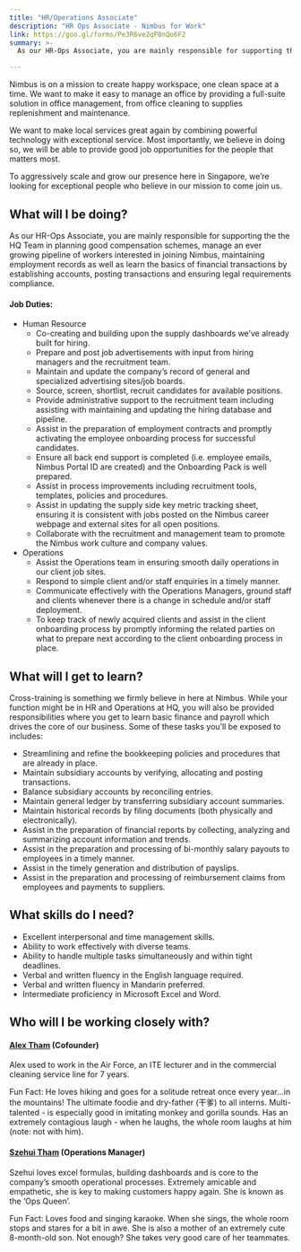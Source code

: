 ```yaml
---
title: "HR/Operations Associate"
description: "HR Ops Associate - Nimbus for Work"
link: https://goo.gl/forms/Pe3R6ve2qP8nQo6F2
summary: >-
  As our HR-Ops Associate, you are mainly responsible for supporting the the HQ Team in planning good compensation schemes, manage an ever growing pipeline of workers interested in joining Nimbus, maintaining employment records as well as learn the basics of financial transactions by establishing accounts, posting transactions and ensuring legal requirements compliance.

---
```


Nimbus is on a mission to create happy workspace, one clean space at a time. We want to make it easy to manage an office by providing a full-suite solution in office management, from office cleaning to supplies replenishment and maintenance.

We want to make local services great again by combining powerful technology with exceptional service. Most importantly, we believe in doing so, we will be able to provide good job opportunities for the people that matters most.

To aggressively scale and grow our presence here in Singapore, we’re looking for exceptional people who believe in our mission to come join us.

## What will I be doing?

As our HR-Ops Associate, you are mainly responsible for supporting the the HQ Team in planning good compensation schemes, manage an ever growing pipeline of workers interested in joining Nimbus, maintaining employment records as well as learn the basics of financial transactions by establishing accounts, posting transactions and ensuring legal requirements compliance.


#### Job Duties:

- Human Resource
  - Co-creating and building upon the supply dashboards we’ve already built for hiring.
  - Prepare and post job advertisements with input from hiring managers and the recruitment team.
  - Maintain and update the company’s record of general and specialized advertising sites/job boards.
  - Source, screen, shortlist, recruit candidates for available positions.
  - Provide administrative support to the recruitment team including assisting with maintaining and updating the hiring database and pipeline.
  - Assist in the preparation of employment contracts and promptly activating the employee onboarding process for successful candidates.
  - Ensure all back end support is completed (i.e. employee emails, Nimbus Portal ID are created) and the Onboarding Pack is well prepared.
  - Assist in process improvements including recruitment tools, templates, policies and procedures.
  - Assist in updating the supply side key metric tracking sheet, ensuring it is consistent with jobs posted on the Nimbus career webpage and external sites for all open positions.
  - Collaborate with the recruitment and management team to promote the Nimbus work culture and company values.
- Operations
  - Assist the Operations team in ensuring smooth daily operations in our client job sites.
  - Respond to simple client and/or staff enquiries in a timely manner.
  - Communicate effectively with the Operations Managers, ground staff and clients whenever there is a change in schedule and/or staff deployment.
  - To keep track of newly acquired clients and assist in the client onboarding process by promptly informing the related parties on what to prepare next according to the client onboarding process in place.

## What will I get to learn?

Cross-training is something we firmly believe in here at Nimbus. While your function might be in HR and Operations at HQ, you will also be provided responsibilities where you get to learn basic finance and payroll which drives the core of our business. Some of these tasks you’ll be exposed to includes:

- Streamlining and refine the bookkeeping policies and procedures that are already in place.
- Maintain subsidiary accounts by verifying, allocating and posting transactions.
- Balance subsidiary accounts by reconciling entries.
- Maintain general ledger by transferring subsidiary account summaries.
- Maintain historical records by filing documents (both physically and electronically).
- Assist in the preparation of financial reports by collecting, analyzing and summarizing account information and trends.
- Assist in the preparation and processing of bi-monthly salary payouts to employees in a timely manner.
- Assist in the timely generation and distribution of payslips.
- Assist in the preparation and processing of reimbursement claims from employees and payments to suppliers.

## What skills do I need?

- Excellent interpersonal and time management skills.
- Ability to work effectively with diverse teams.
- Ability to handle multiple tasks simultaneously and within tight deadlines.
- Verbal and written fluency in the English language required.
- Verbal and written fluency in Mandarin preferred.
- Intermediate proficiency in Microsoft Excel and Word.

## Who will I be working closely with?


#### [Alex Tham](https://www.linkedin.com/in/alex-tham-mun-wai-98100626) (Cofounder)

Alex used to work in the Air Force, an ITE lecturer and in the commercial cleaning service line for 7 years.

Fun Fact: He loves hiking and goes for a solitude retreat once every year...in the mountains! The ultimate foodie and dry-father (干爹) to all interns. Multi-talented - is especially good in imitating monkey and gorilla sounds. Has an extremely contagious laugh - when he laughs, the whole room laughs at him (note: not with him).

#### [Szehui Tham](https://www.linkedin.com/in/szehui-tham-6bbb60143/) (Operations Manager)

Szehui loves excel formulas, building dashboards and is core to the company’s smooth operational processes. Extremely amicable and empathetic, she is key to making customers happy again. She is known as the ‘Ops Queen’.

Fun Fact: Loves food and singing karaoke. When she sings, the whole room stops and stares for a bit in awe. She is also a mother of an extremely cute 8-month-old son. Not enough? She takes very good care of her teammates.

